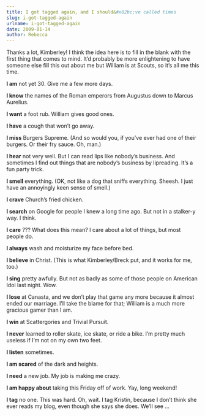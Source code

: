 ```yaml
---
title: I got tagged again, and I should&#x02bc;ve called times
slug: i-got-tagged-again
urlname: i-got-tagged-again
date: 2009-01-14
author: Rebecca
---
```

Thanks a lot, Kimberley! I think the idea here is to fill in the blank with the
first thing that comes to mind. It&#x02bc;d probably be more enlightening to
have someone else fill this out about me but William is at Scouts, so
it&#x02bc;s all me this time.

**I am** not yet 30. Give me a few more days.

**I know** the names of the Roman emperors from Augustus down to Marcus
Aurelius.

**I want** a foot rub. William gives good ones.

**I have** a cough that won&#x02bc;t go away.

**I miss** Burgers Supreme. (And so would you, if you&#x02bc;ve ever had one of
their burgers. Or their fry sauce. Oh, man.)

**I hear** not very well. But I can read lips like nobody&#x02bc;s business. And
sometimes I find out things that are nobody&#x02bc;s business by lipreading.
It&#x02bc;s a fun party trick.

**I smell** everything. (OK, not like a dog that sniffs everything. Sheesh. I
just have an annoyingly keen sense of smell.)

**I crave** Church&#x02bc;s fried chicken.

**I search** on Google for people I knew a long time ago. But not in a stalker-y
way. I think.

**I care** ??? What does this mean? I care about a lot of things, but most
people do.

**I always** wash and moisturize my face before bed.

**I believe** in Christ. (This is what Kimberley/Breck put, and it works for me,
too.)

**I sing** pretty awfully. But not as badly as some of those people on American
Idol last night. Wow.

**I lose** at Canasta, and we don&#x02bc;t play that game any more because it
almost ended our marriage. I&#x02bc;ll take the blame for that; William is a
much more gracious gamer than I am.

**I win** at Scattergories and Trivial Pursuit.

**I never** learned to roller skate, ice skate, or ride a bike. I&#x02bc;m
pretty much useless if I&#x02bc;m not on my own two feet.

**I listen** sometimes.

**I am scared** of the dark and heights.

**I need** a new job. My job is making me crazy.

**I am happy about** taking this Friday off of work. Yay, long weekend!

**I tag** no one. This was hard. Oh, wait. I tag Kristin, because I don&#x02bc;t
think she ever reads my blog, even though she says she does. We&#x02bc;ll see
&hellip;
